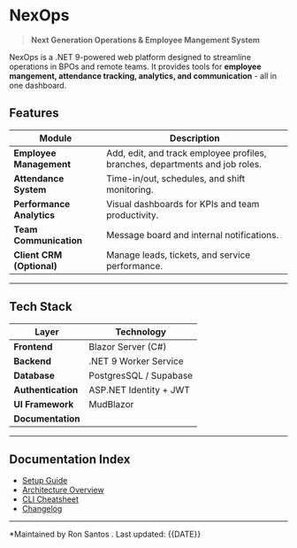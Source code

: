 # NexOps

> **Next Generation Operations & Employee Mangement System**

NexOps is a .NET 9-powered web platform designed to streamline operations in BPOs and remote teams.
It provides tools for **employee mangement, attendance tracking, analytics, and communication** - all in one dashboard.



## Features

| Module | Description|
|--------|------------|
| **Employee Management** | Add, edit, and track employee profiles, branches, departments and job roles. |
| **Attendance System** | Time-in/out, schedules, and shift monitoring. |
| **Performance Analytics** | Visual dashboards for KPIs and team productivity. |
| **Team Communication** | Message board and internal notifications. |
| **Client CRM (Optional)** | Manage leads, tickets, and service performance. | 

---

## Tech Stack

| Layer | Technology |
|-------|------------|
| **Frontend** | Blazor Server (C#) |
| **Backend** | .NET 9 Worker Service |
| **Database** | PostgresSQL / Supabase |
| **Authentication** | ASP.NET Identity + JWT |
| **UI Framework** | MudBlazor |
| **Documentation** | | Markdown + Github Wiki |

---

## Documentation Index

- [Setup Guide](setup-guide.md)
- [Architecture Overview](architecture-overview.md)
- [CLI Cheatsheet](dotnet-cli-cheatsheet.md)
- [Changelog](changelog.md)

---
*Maintained by Ron Santos . Last updated: {{DATE}}



